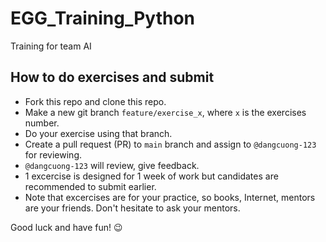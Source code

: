 # EGG_Training_Python

Training for team AI  

## How to do exercises and submit
- Fork this repo and clone this repo.
- Make a new git branch `feature/exercise_x`, where `x` is the exercises number.
- Do your exercise using that branch.
- Create a pull request (PR) to `main` branch and assign to `@dangcuong-123` for reviewing.
- `@dangcuong-123` will review, give feedback.
- 1 excercise is designed for 1 week of work but candidates are recommended to submit earlier.
- Note that excercises are for your practice, so books, Internet, mentors are your friends. Don't hesitate to ask your mentors.

Good luck and have fun! 😉
